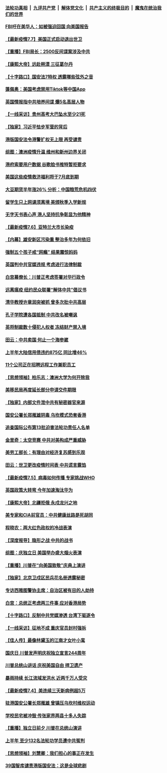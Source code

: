 

####  [法轮功真相](../../../../basic/blob/master/README.md?t=07080731) &nbsp;|&nbsp; [九评共产党](../../../../9ping.md/blob/master/README.md?t=07080731) &nbsp;|&nbsp; [解体党文化](../../../../jtdwh.md/blob/master/README.md?t=07080731)  &nbsp;|&nbsp; [共产主义的终极目的](../../../../gczydzjmd.md/blob/master/README.md?t=07080731) &nbsp;|&nbsp; [魔鬼在统治我们的世界](../../../../mgztzwmdsj.md/blob/master/README.md?t=07080731) 

#### [FBI吁在美华人：如被强迫回国 向美国报告](../pages/nf4514/n12239450.md?t=07080731) 

#### [【最新疫情7.7】美国正式启动退出世卫](../pages/nf4514/n12237581.md?t=07080731) 

#### [【重播】FBI局长：2500反间谍案涉及中共](../pages/nf4514/n12236620.md?t=07080731) 

#### [【康熙大帝】远赴朔漠 三征葛尔丹](../pages/nf4514/n12141489.md?t=07080731) 

#### [【十字路口】国安法7特权 透露哪些弦外之音](../pages/nf4514/n12237770.md?t=07080731) 

#### [蓬佩奥：美国考虑禁用Tiktok等中国App](../pages/nf4514/n12238644.md?t=07080731) 

#### [英国情报指中共培养间谍 爆5名高层人物](../pages/nf4514/n12238557.md?t=07080731) 

#### [【一线采访】贵州高考大巴坠水至少21死](../pages/nf4514/n12238373.md?t=07080731) 

#### [【独家】习近平怯步军营的背后](../pages/nf4514/n12231462.md?t=07080731) 

#### [港版国安法令港警扩权无上限 再受谴责](../pages/nf4514/n12238249.md?t=07080731) 

#### [组图：澳洲疫情升温 维州和新州边界关闭](../pages/nf4514/n12236420.md?t=07080731) 

#### [港府索要用户数据 谷歌脸书推特暂拒要求](../pages/nf4514/n12237681.md?t=07080731) 

#### [美国这些疫情救济福利将于7月底到期](../pages/nf4514/n12237422.md?t=07080731) 

#### [大豆期货半年涨26% 分析：中国粮荒危机四伏](../pages/nf4514/n12237310.md?t=07080731) 

#### [留学生只上网课须离境 美颁秋季入学新规](../pages/nf4514/n12237306.md?t=07080731) 

#### [无字天书表心声 港人坚持抗争彰显为他精神](../pages/nf4514/n12237325.md?t=07080731) 

#### [【最新疫情7.6】亚特兰大市长染疫](../pages/nf4514/n12229038.md?t=07080731) 

#### [【内幕】雄安新区污染重 整治多年为何依旧](../pages/nf4514/n12229945.md?t=07080731) 

#### [强制五个孩子戒“网瘾” 结果震惊妈妈](../pages/nf4514/n12237076.md?t=07080731) 

#### [英国判中共官媒违规 考虑进行法律制裁](../pages/nf4514/n12236722.md?t=07080731) 

#### [白宫幕僚长：川普正考虑签署对华行政令](../pages/nf4514/n12236557.md?t=07080731) 

#### [远离瘟疫 纽约民众联署“解体中共”倡议书](../pages/nf4514/n12235230.md?t=07080731) 

#### [清华教授许章润突被抓 曾多次批中共高层](../pages/nf4514/n12236051.md?t=07080731) 

#### [孔子学院遭各国抵制 中共改名被嘲讽](../pages/nf4514/n12235343.md?t=07080731) 

#### [英将制裁数十侵犯人权者 冻结财产禁入境](../pages/nf4514/n12235718.md?t=07080731) 

#### [田云：中共卖国 何止一个海参崴](../pages/nf4514/n12235165.md?t=07080731) 

#### [上半年大陆信用债违约875亿 同比增46%](../pages/nf4514/n12234787.md?t=07080731) 

#### [11个公司正在招聘远程工作兼职员工](../pages/nf4514/n12231354.md?t=07080731) 

#### [【思想领袖】柏乐志：澳洲大学为何开除我](../pages/nf4514/n12174002.md?t=07080731) 

#### [美移民局再度延长部分申请交件期限](../pages/nf4514/n12234882.md?t=07080731) 

#### [【独家】内部文件泄中共有秘密器官来源](../pages/nf4514/n12223286.md?t=07080731) 

#### [国安公署长郑雁雄阴毒 乌坎模式恐套香港](../pages/nf4514/n12234848.md?t=07080731) 

#### [追查国际公布第13批迫害法轮功责任人名单](../pages/nf4514/n12234695.md?t=07080731) 

#### [金里奇：太空竞赛 中共对美构成严重威胁](../pages/nf4514/n12234710.md?t=07080731) 

#### [美劳工部长：有理由对经济复苏感到乐观](../pages/nf4514/n12234411.md?t=07080731) 

#### [田云：世卫更改疫情时间表 中共谎言露馅](../pages/nf4514/n12233381.md?t=07080731) 

#### [【最新疫情7.5】病毒如何传播 专家挑战WHO](../pages/nf4514/n12229032.md?t=07080731) 

#### [英国政策大转弯 今年加速淘汰华为](../pages/nf4514/n12234119.md?t=07080731) 

#### [【康熙大帝】北疆拒俄 永戍龙兴之地](../pages/nf4514/n12138633.md?t=07080731) 

#### [美专家和CIA前官员：中共健康丝路是死胡同](../pages/nf4514/n12217750.md?t=07080731) 

#### [程晓农：两大红色政权的冷战表演](../pages/nf4514/n12233855.md?t=07080731) 

#### [【深度报导】隐形之战 中共的战书](../pages/nf4514/n12200980.md?t=07080731) 

#### [组图：庆独立日 美国举办盛大烟火表演](../pages/nf4514/n12233243.md?t=07080731) 

#### [【重播】川普在“向美国致敬”庆典上演讲](../pages/nf4514/n12232497.md?t=07080731) 

#### [【独家】北京卫戍区民兵花名册透露秘密](../pages/nf4514/n12165121.md?t=07080731) 

#### [专访西雅图警协主席：自治区被有目的人劫持](../pages/nf4514/n12232937.md?t=07080731) 

#### [白宫：总统正考虑两三件事 应对香港局势](../pages/nf4514/n12232772.md?t=07080731) 

#### [【十字路口】反制中共党媒渗透 台湾下驱逐令](../pages/nf4514/n12231666.md?t=07080731) 

#### [【一线采访】征地不成 重庆官员封村强拆](../pages/nf4514/n12232323.md?t=07080731) 

#### [【佳人传】最像林黛玉的江南才女叶小鸾](../pages/nf4514/n12220541.md?t=07080731) 

#### [国庆日 川普发声明庆祝独立宣言244周年](../pages/nf4514/n12232602.md?t=07080731) 

#### [川普总统山讲话 庆祝美国自由 捍卫遗产](../pages/nf4514/n12232405.md?t=07080731) 

#### [暴雨持续 长江流域发洪水 近两千万人受灾](../pages/nf4514/n12231677.md?t=07080731) 

#### [【最新疫情7.4】美连续三天新病例超5万](../pages/nf4514/n12231687.md?t=07080731) 

#### [驻港国安公署长郑雁雄 曾镇压乌坎村维权运动](../pages/nf4514/n12231125.md?t=07080731) 

#### [学校民宅被冲毁 传张家界两县十多人失踪](../pages/nf4514/n12231983.md?t=07080731) 

#### [【重播】独立日前夕 川普在总统山演讲](../pages/nf4514/n12230343.md?t=07080731) 

#### [上半年 至少132名法轮功学员遭中共冤判](../pages/nf4514/n12229828.md?t=07080731) 

#### [【思想领袖】刘慧卿：我们担心的事正在发生](../pages/nf4514/n12168811.md?t=07080731) 

#### [39国智库谴责港版国安法：这是全球悲剧](../pages/nf4514/n12231267.md?t=07080731) 

